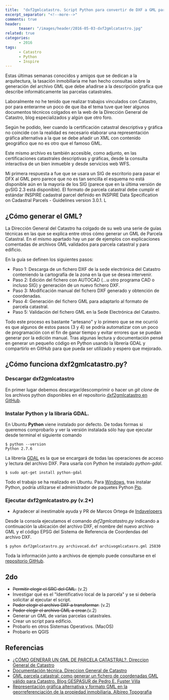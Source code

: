 ```yaml
---
title:  "dxf2gmlcatastro. Script Python para convertir de DXF a GML parcela catastral"
excerpt_separator: "<!--more-->"
comments: true
header:
      teaser: "/images/header/2016-05-03-dxf2gmlcatastro.jpg"
related: true
categories:
      - 2016
tags:
      - Catastro
      - Python
      - Inspire
---
```


Estas últimas semanas conocidos y amigos que se dedican a la arquitectura, la tasación inmobiliaria me han hecho consultas sobre la generación del archivo GML que debe añadirse a la descripción grafíca que describe informáticamente las parcelas catastrales.

<!--more-->

Laboralmente no he tenido que realizar trabajos vinculados con Catastro, por para enterarme un poco de que iba el tema tuve que leer algunos documentos técnicos colgados en la web de la Dirección General de Catastro, blog especializados y algún que otro foro.

Según he podido, leer cuando la certificación catastral descriptiva y gráfica no coincide con la realidad es necesario elaborar una representación gráfica alternativa a la que se debe añadir un XML con contenido geográfico que no es otro que el famoso GML.

Este mismo archivo es también accesible, como adjunto, en las certificaciones catastrales descriptivas y gráficas, desde la consulta interactiva de un bien inmueble y desde servicios web WFS.

Mi primera respuesta a fue que se usara un SIG de escritorio para pasar el DFX al GML pero parece que no es tan sencilla el esquema no está disponible aún en la mayoría de los SIG (parece que en la última versión de gvSIG 2.3 está disponible). El formato de parcela catastral debe cumplir el estándar INSPIRE cadastral parcel definido en INSPIRE Data Specification on Cadastral Parcels - Guidelines version 3.0.1\. L

## ¿Cómo generar el GML?

La Dirección General del Catastro ha colgado de su web una serie de guías técnicas en las que se explica entre otros cómo generar un GML de Parcela Catastral. En el mismo apartado hay un par de ejemplos con explicaciones comentadas de archivos GML validados para parcela catastral y para edificio.

En la guía se definen los siguientes pasos:

*   Paso 1: Descarga de un fichero DXF de la sede electrónica del Catastro conteniendo la cartografía de la zona en la que se desea intervenir.
*   Paso 2: Edición del fichero con AUTOCAD (...u otro programa CAD o incluso SIG) y generación de un nuevo fichero DXF.
*   Paso 3: Modificación manual del fichero DXF generado y obtención de coordenadas.
*   Paso 4: Generación del fichero GML para adaptarlo al formato de parcela catastral.
*   Paso 5: Validación del fichero GML en la Sede Electrónica del Catastro.

Todo este proceso es bastante "artesano" y lo primero que se me ocurrió es que algunos de estos pasos (3 y 4) se podría automatizar con un poco de programación con el fin de ganar tiempo y evitar errores que se puedan generar por la edición manual. Tras algunas lectura y documentación pensé en generar un pequeño código en Python usando la librería GDAL y compartirlo en GitHub para que pueda ser utilizado y espero que mejorado.

## ¿Cómo funciona dxf2gmlcatastro.py?

### Descargar dxf2gmlcatastro

En primer lugar debemos descargar/descomprimir o hacer un _git clone_ de los archivos python disponibles en el repositorio [dxf2gmlcatastro en GitHub](https://github.com/sigdeletras/dxf2gmlcatastro).

### Instalar Python y la libraría GDAL.

En Ubuntu **Python** viene instalado por defecto. De todas formas si queremos comprobarlo y ver la versión instalada sólo hay que ejecutar desde terminal el siguiente comando

    $ python --version
    Python 2.7.6

La librería [GDAL](https://pypi.python.org/pypi/GDAL/) es la que se encargará de todas las operaciones de acceso y lectura del archivo DXF. Para usarla con Python he instalado _python-gdal_.

    $ sudo apt-get install python-gdal

Todo el trabajo se ha realizado en Ubuntu. Para [Windows](https://www.python.org/downloads/), tras instalar Python, podría utilizarse el administrador de paquetes Python [Pip](http://recursospython.com/guias-y-manuales/instalacion-y-utilizacion-de-pip-en-windows-linux-y-os-x/).

### Ejecutar dxf2gmlcatastro.py (v.2*)

* Agradecer al inestimable ayuda y PR de Marcos Ortega de [Indavelopers](http://www.indavelopers.com/ "indavelopers")

Desde la consola ejecutamos el comando _dxf2gmlcatastro.py_ indicando a continuación la ubicación del archivo DXF, el nombre del nuevo archivo GML y el código EPSG del Sistema de Referencia de Coordendas del archivo DXF.

    $ pyhon dxf2gmlcatastro.py archivocad.dxf archivogmlcatasro.gml 25830

Toda la información junto a archivos de ejemplo puede consultarse en el [repositorio GitHub](https://github.com/sigdeletras/dxf2gmlcatastro "Github").

## 2do

*   <span style="text-decoration: line-through;">Permitir elegir el SRC del GML.</span> (v.2)
*   Investigar qué es el "Identificativo local de la parcela" y se si debería solicitar al ejecutar el script.
*   <span style="text-decoration: line-through;">Poder elegir el archivo DXF a transformar.</span> (v.2)
*   <span style="text-decoration: line-through;">Poder elegir el archivo GML a crear.</span>(v.2)
*   Generar un GML de varias parcelas catastrales.
*   Crear un script para edificio.
*   Probarlo en otros Sistemas Operativos. (MacOS)
*   Probarlo en QGIS

## Referencias

*   [¿CÓMO GENERAR UN GML DE PARCELA CATASTRAL?. Direccion General de Catastro](http://www.catastro.minhap.es/documentos/portal%20generacion%20GML.pdf)
*   [Documentación técnica. Direccion General de Catastro](http://www.catastro.minhap.es/esp/CoordinacionCatastroRegistro.asp#doctec)
*   [GML parcela catastral: como generar un fichero de coordenadas GML válido para Catastro. Blog GESPASUR de Pedro E. Fuster Villa](http://gespasur.blogspot.com.es/2016/01/como-generar-un-fichero-de-coordenadas.html)
*   [Representación gráfica alternativa y formato GML en la georreferenciación de la propiedad inmobiliaria. Albireo Topografia](http://www.albireotopografia.es/representacion-grafica-alternativa-y-formato-gml-en-la-georreferenciacion-de-la-propiedad-inmobiliaria/)
        
